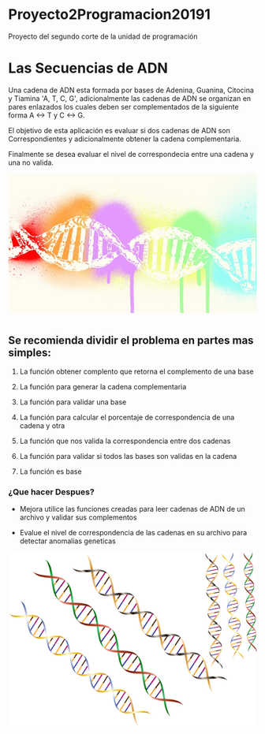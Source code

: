 # Proyecto2Programacion20191
Proyecto del segundo corte de la unidad  de programación

# Las Secuencias de ADN

Una cadena de ADN esta formada por bases de Adenina, Guanina, Citocina y
Tiamina 'A, T, C, G', adicionalmente las cadenas de ADN se organizan en
pares enlazados los cuales deben ser complementados de la siguiente
forma A <-> T y C <-> G.

El objetivo de esta aplicación es evaluar si dos cadenas de ADN son
Correspondientes y adicionalmente obtener la cadena complementaria.

Finalmente se desea evaluar el nivel de correspondecia entre una cadena y una
no valida.

![ADN](dna-2358911_640.jpg)

# 
## Se recomienda dividir el problema en partes mas simples:

1. La función obtener complento que retorna el complemento de una base

1. La función para generar la cadena complementaria

1. La función para validar una base

1. La función para calcular el porcentaje de correspondencia de una cadena y otra

1. La función que nos valida la correspondencia entre dos cadenas

1. La función para validar si todos las bases son validas en la cadena

1. La función es base

### ¿Que hacer Despues?

* Mejora utilice las funciones creadas para leer cadenas de ADN
de un archivo y validar sus complementos

* Evalue el nivel de correspondencia de las cadenas en 
su archivo para detectar anomalias geneticas

![ADN](dna-1116336_640.png)
